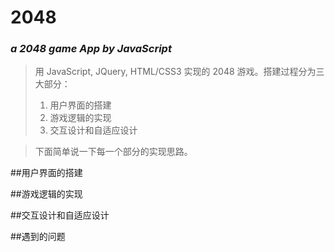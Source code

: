 2048
====
### *a 2048 game App by JavaScript*



> 用 JavaScript, JQuery, HTML/CSS3 实现的 2048 游戏。搭建过程分为三大部分：
>  1. 用户界面的搭建
>  2. 游戏逻辑的实现
>  3. 交互设计和自适应设计

> 下面简单说一下每一个部分的实现思路。

##用户界面的搭建

##游戏逻辑的实现

##交互设计和自适应设计

##遇到的问题

